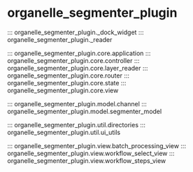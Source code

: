 
# organelle_segmenter_plugin

::: organelle_segmenter_plugin._dock_widget
::: organelle_segmenter_plugin._reader

::: organelle_segmenter_plugin.core.application
::: organelle_segmenter_plugin.core.controller
::: organelle_segmenter_plugin.core.layer_reader
::: organelle_segmenter_plugin.core.router
::: organelle_segmenter_plugin.core.state
::: organelle_segmenter_plugin.core.view

::: organelle_segmenter_plugin.model.channel
::: organelle_segmenter_plugin.model.segmenter_model

::: organelle_segmenter_plugin.util.directories
::: organelle_segmenter_plugin.util.ui_utils

::: organelle_segmenter_plugin.view.batch_processing_view
::: organelle_segmenter_plugin.view.workflow_select_view
::: organelle_segmenter_plugin.view.workflow_steps_view
